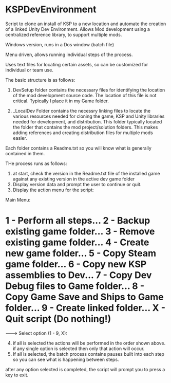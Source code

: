 # KSPDevEnvironment
Script to clone an install of KSP to a new location and automate the creation of a linked  Unity Dev Environment.  Allows Mod development using a centralized reference library, to support multiple mods.

Windows version, runs in a Dos window (batch file)

Menu driven, allows running individual steps of the process.

Uses text files for locating certain assets, so can be customized for individual or team use.

The basic structure is as follows:

1.  DevSetup folder contains the necessary files for identifying the location of the mod development source code.  The location of this file is not critical. Typically I place it in my Game folder.  

2.  _LocalDev Folder contains the necessry linking files to locate the various resources needed for cloning the game, KSP and Unity libraries needed for development, and distribution.  This folder typically located the folder that contains the mod project/solution folders.  This makes adding references and creating distribution files for multiple mods easier.


Each folder contains a Readme.txt so you will know what is generally contained in them.

THe process runs as follows:

1.  at start, check the version in the Readme.txt file of the installed game against any existing version in the active dev game folder
2.  Display version data and prompt the user to continue or quit.
3.  Display the action menu for the script:
  
   Main Menu:

  1 - Perform all steps...
  2 - Backup existing game folder...
  3 - Remove existing game folder...
  4 - Create new game folder...
  5 - Copy Steam game folder...
  6 - Copy new KSP assemblies to Dev...
  7 - Copy Dev Debug files to Game folder...
  8 - Copy Game Save and Ships to Game folder...
  9 - Create linked folder...
  X - Quit script  (Do nothing!)
 ====================================================

---> Select option (1 - 9, X): 

4.  if all is selected the actions will be performed in the order shown above. if any single option is selected then only that action will occur.
5.  If all is selected, the batch process contains pauses built into each step so you can see what is happening between steps. 

after any option selected is completed, the script will prompt you to press a key to exit.
